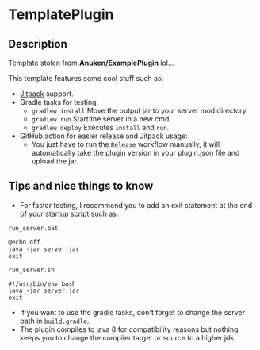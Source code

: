 # TemplatePlugin

## Description

Template stolen from **Anuken/ExamplePlugin** lol...

This template features some cool stuff such as:
- [Jitpack](https://jitpack.io/) support.
- Gradle tasks for testing:
  - `gradlew install` Move the output jar to your server mod directory.
  - `gradlew run` Start the server in a new cmd.
  - `gradlew deploy` Executes `install` and `run`.
- GitHub action for easier release and Jitpack usage:
   - You just have to run the `Release` workflow manually,
     it will automatically take the plugin version in your plugin.json file and upload the jar.

## Tips and nice things to know

- For faster testing, I recommend you to add an exit statement at the end of your startup script such as:

`run_server.bat` 
```batch
@echo off
java -jar server.jar
exit
```

`run_server.sh`
```shell
#!/usr/bin/env bash
java -jar server.jar
exit
```

- If you want to use the gradle tasks, don't forget to change the server path in `build.gradle`.
- The plugin compiles to java 8 for compatibility reasons but nothing keeps you to change the compiler target or source to a higher jdk.
